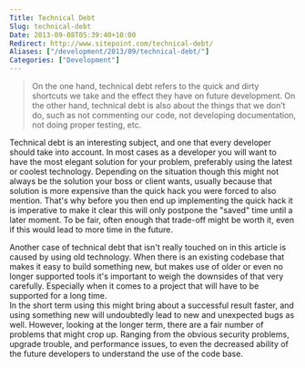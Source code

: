 ```yaml
---
Title: Technical Debt
Slug: technical-debt
Date: 2013-09-08T05:39:40+10:00
Redirect: http://www.sitepoint.com/technical-debt/
Aliases: ["/development/2013/09/technical-debt/"]
Categories: ["Development"]
---
```


> On the one hand, technical debt refers to the quick and dirty shortcuts we take and the effect they have on future development. On the other hand, technical debt is also about the things that we don’t do, such as not commenting our code, not developing documentation, not doing proper testing, etc.

Technical debt is an interesting subject, and one that every developer should take into account. In most cases as a developer you will want to have the most elegant solution for your problem, preferably using the latest or coolest technology. Depending on the situation though this might not always be the solution your boss or client wants, usually because that solution is more expensive than the quick hack you were forced to also mention. 
That's why before you then end up implementing the quick hack it is imperative to make it clear this will only postpone the "saved" time until a later moment. To be fair, often enough that trade-off might be worth it, even if this would lead to more time in the future.

Another case of technical debt that isn't really touched on in this article is caused by using old technology. When there is an existing codebase that makes it easy to build something new, but makes use of older or even no longer supported tools it's important to weigh the downsides of that very carefully. Especially when it comes to a project that will have to be supported for a long time.   
In the short term using this might bring about a successful result faster, and using something new will undoubtedly lead to new and unexpected bugs as well. However, looking at the longer term, there are a fair number of problems that might crop up. Ranging from the obvious security problems, upgrade trouble, and performance issues, to even the decreased ability of the future developers to understand the use of the code base.
